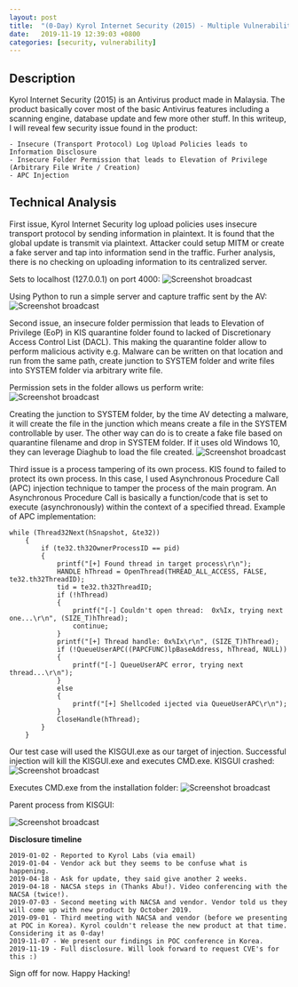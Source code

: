 ```yaml
---
layout: post
title:  "(0-Day) Kyrol Internet Security (2015) - Multiple Vulnerability"
date:   2019-11-19 12:39:03 +0800
categories: [security, vulnerability]
---
```


Description
-----------
Kyrol Internet Security (2015) is an Antivirus product made in Malaysia. The product basically cover most of the basic Antivirus features including a scanning engine, database update and few more other stuff. In this writeup, I will reveal few security issue found in the product:
```
- Insecure (Transport Protocol) Log Upload Policies leads to Information Disclosure
- Insecure Folder Permission that leads to Elevation of Privilege (Arbitrary File Write / Creation)
- APC Injection
```

Technical Analysis
------------------
First issue, Kyrol Internet Security log upload policies uses insecure transport protocol by sending information in plaintext. It is found that the global update is transmit via plaintext. Attacker could setup MITM or create a fake server and tap into information send in the traffic. Furher analysis, there is no checking on uploading information to its centralized server. 

Sets to localhost (127.0.0.1) on port 4000:
![Screenshot broadcast](https://raw.githubusercontent.com/nafiez/nafiez.github.io/master/static/img/_posts/insec_1.png "Screenshot broadcast")

Using Python to run a simple server and capture traffic sent by the AV:
![Screenshot broadcast](https://raw.githubusercontent.com/nafiez/nafiez.github.io/master/static/img/_posts/insec_2.png "Screenshot broadcast")

Second issue, an insecure folder permission that leads to Elevation of Privilege (EoP) in KIS quarantine folder found to lacked of Discretionary Access Control List (DACL). This making the quarantine folder allow to perform malicious activity e.g. Malware can be written on that location and run from the same path, create junction to SYSTEM folder and write files into SYSTEM folder via arbitrary write file. 

Permission sets in the folder allows us perform write:
![Screenshot broadcast](https://raw.githubusercontent.com/nafiez/nafiez.github.io/master/static/img/_posts/eop_1.png "Screenshot broadcast")

Creating the junction to SYSTEM folder, by the time AV detecting a malware, it will create the file in the junction which means create a file in the SYSTEM controllable by user. The other way can do is to create a fake file based on quarantine filename and drop in SYSTEM folder. If it uses old Windows 10, they can leverage Diaghub to load the file created. 
![Screenshot broadcast](https://raw.githubusercontent.com/nafiez/nafiez.github.io/master/static/img/_posts/eop_2.png "Screenshot broadcast")

Third issue is a process tampering of its own process. KIS found to failed to protect its own process. In this case, I used Asynchronous Procedure Call (APC) injection technique to tamper the process of the main program. An Asynchronous Procedure Call is basically a function/code that is set to execute (asynchronously) within the context of a specified thread. Example of APC implementation:
```
while (Thread32Next(hSnapshot, &te32))
	{
		if (te32.th32OwnerProcessID == pid)
		{
			printf("[+] Found thread in target process\r\n");
			HANDLE hThread = OpenThread(THREAD_ALL_ACCESS, FALSE, te32.th32ThreadID);
			tid = te32.th32ThreadID;
			if (!hThread)
			{
				printf("[-] Couldn't open thread:  0x%Ix, trying next one...\r\n", (SIZE_T)hThread);
				continue;
			}
			printf("[+] Thread handle: 0x%Ix\r\n", (SIZE_T)hThread);
			if (!QueueUserAPC((PAPCFUNC)lpBaseAddress, hThread, NULL))
			{
				printf("[-] QueueUserAPC error, trying next thread...\r\n");
			}
			else
			{
				printf("[+] Shellcoded ijected via QueueUserAPC\r\n");
			}
			CloseHandle(hThread);
		}
	}
 ```
 
Our test case will used the KISGUI.exe as our target of injection. Successful injection will kill the KISGUI.exe and executes CMD.exe.
KISGUI crashed: 
![Screenshot broadcast](https://raw.githubusercontent.com/nafiez/nafiez.github.io/master/static/img/_posts/inj_1.png "Screenshot broadcast")

Executes CMD.exe from the installation folder:
 ![Screenshot broadcast](https://raw.githubusercontent.com/nafiez/nafiez.github.io/master/static/img/_posts/inj_2.png "Screenshot broadcast")

Parent process from KISGUI:

![Screenshot broadcast](https://raw.githubusercontent.com/nafiez/nafiez.github.io/master/static/img/_posts/inj_3.png "Screenshot broadcast")

**Disclosure timeline**
```
2019-01-02 - Reported to Kyrol Labs (via email)
2019-01-04 - Vendor ack but they seems to be confuse what is happening.
2019-04-18 - Ask for update, they said give another 2 weeks.
2019-04-18 - NACSA steps in (Thanks Abu!). Video conferencing with the NACSA (twice!).
2019-07-03 - Second meeting with NACSA and vendor. Vendor told us they will come up with new product by October 2019.
2019-09-01 - Third meeting with NACSA and vendor (before we presenting at POC in Korea). Kyrol couldn't release the new product at that time. Considering it as 0-day!
2019-11-07 - We present our findings in POC conference in Korea.
2019-11-19 - Full disclosure. Will look forward to request CVE's for this :)
```

Sign off for now. Happy Hacking!
